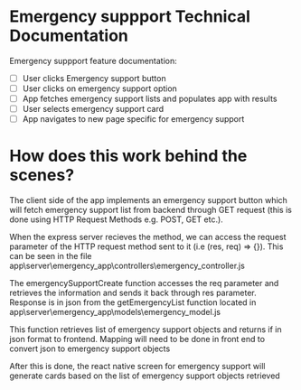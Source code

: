 # Emergency suppport Technical Documentation

Emergency suppport feature documentation:

- [ ] User clicks Emergency support button
- [ ] User clicks on emergency support option
- [ ] App fetches emergency support lists and populates app with results
- [ ] User selects emergency support card
- [ ] App navigates to new page specific for emergency support

# How does this work behind the scenes?

The client side of the app implements an emergency support button which will fetch emergency support list from backend through GET request (this is done using HTTP Request Methods e.g. POST, GET etc.).  

When the express server recieves the method, we can access the request parameter of the HTTP request method sent to it (i.e (res, req) => {}). This can be seen in the file app\server\emergency_app\controllers\emergency_controller.js

The emergencySupportCreate function accesses the req parameter and retrieves the information and sends it back through res parameter.  
Response is in json from the getEmergencyList function located in app\server\emergency_app\models\emergency_model.js

This function retrieves list of emergency support objects and returns if in json format to frontend.
Mapping will need to be done in front end to convert json to emergency support objects

After this is done, the react native screen for emergency support will generate cards based on the list of emergency support objects retrieved